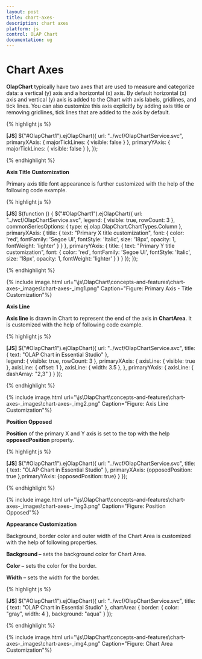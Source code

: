 ```yaml
---
layout: post
title: chart-axes-
description: chart axes 
platform: js
control: OLAP Chart
documentation: ug
---
```


# Chart Axes 

**OlapChart** typically have two axes that are used to measure and categorize data: a vertical (y) axis and a horizontal (x) axis. By default horizontal (x) axis and vertical (y) axis is added to the Chart with axis labels, gridlines, and tick lines. You can also customize this axis explicitly by adding axis title or removing gridlines, tick lines that are added to the axis by default.



{% highlight js %}

**[JS]**
$("#OlapChart1").ejOlapChart({
  url: "../wcf/OlapChartService.svc",
  primaryXAxis: { majorTickLines: { visible: false } },
  primaryYAxis: { majorTickLines: { visible: false } },
 });


{% endhighlight %}



**Axis Title Customization**

Primary axis title font appearance is further customized with the help of the following code example.

{% highlight js %}

**[JS]**
$(function () {
    $("#OlapChart1").ejOlapChart({
        url: "../wcf/OlapChartService.svc", legend: { visible: true, rowCount: 3 },
        commonSeriesOptions: { type: ej.olap.OlapChart.ChartTypes.Column },
        primaryXAxis: { title: { text: "Primary X title customization", font: { color: 'red', fontFamily: 'Segoe UI', fontStyle: 'Italic', size: '18px', opacity: 1, fontWeight: 'lighter' } } },
        primaryYAxis: { title: { text: "Primary Y title customization", font: { color: 'red', fontFamily: 'Segoe UI', fontStyle: 'Italic', size: '18px', opacity: 1, fontWeight: 'lighter' } } }
    });
});



{% endhighlight %}



{% include image.html url="\js\OlapChart\concepts-and-features\chart-axes-_images\chart-axes-_img1.png" Caption="Figure: Primary Axis - Title Customization"%}

**Axis Line**

**Axis line** is drawn in Chart to represent the end of the axis in **ChartArea**. It is customized with the help of following code example.



{% highlight js %}

**[JS]**
$("#OlapChart1").ejOlapChart({
url: "../wcf/OlapChartService.svc", title: { text: "OLAP Chart in Essential Studio" },  
legend: { visible: true, rowCount: 3 },
                                primaryXAxis: {
                                    axisLine: { visible: true },
                                    axisLine: { offset: 1 },
                                    axisLine: { width: 3.5 },
                                },
                                primaryYAxis: {
                                    axisLine: { dashArray: "2,3" }
                                }
});


{% endhighlight %}



{% include image.html url="\js\OlapChart\concepts-and-features\chart-axes-_images\chart-axes-_img2.png" Caption="Figure: Axis Line Customization"%}

**Position Opposed**

**Position** of the primary X and Y axis is set to the top with the help **opposedPosition** property.



{% highlight js %}

**[JS]**
$("#OlapChart1").ejOlapChart({
        url: "../wcf/OlapChartService.svc", title: { text: "OLAP Chart in Essential Studio" },
        primaryXAxis: {opposedPosition: true },primaryYAxis: {opposedPosition: true}
        }
});


{% endhighlight %}



{% include image.html url="\js\OlapChart\concepts-and-features\chart-axes-_images\chart-axes-_img3.png" Caption="Figure: Position Opposed"%}

**Appearance Customization** 

Background, border color and outer width of the Chart Area is customized with the help of following properties.

**Background –** sets the background color for Chart Area.

**Color –** sets the color for the border.

**Width** – sets the width for the border.



{% highlight js %}

**[JS]**
$("#OlapChart1").ejOlapChart({
url: "../wcf/OlapChartService.svc", title: { text: "OLAP Chart in Essential Studio" }, chartArea: { border: { color: "gray", width: 4 }, background: "aqua" }
});


{% endhighlight %}

{% include image.html url="\js\OlapChart\concepts-and-features\chart-axes-_images\chart-axes-_img4.png" Caption="Figure: Chart Area Customization"%}

